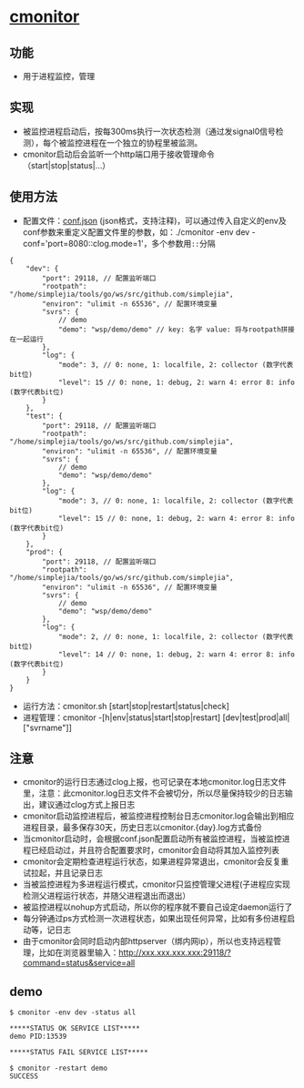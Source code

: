 # [cmonitor](http://github.com/simplejia/cmonitor)
## 功能
* 用于进程监控，管理

## 实现
* 被监控进程启动后，按每300ms执行一次状态检测（通过发signal0信号检测），每个被监控进程在一个独立的协程里被监测。
* cmonitor启动后会监听一个http端口用于接收管理命令（start|stop|status|...）

## 使用方法
* 配置文件：[conf.json](http://github.com/simplejia/cmonitor/tree/master/conf/conf.json) (json格式，支持注释)，可以通过传入自定义的env及conf参数来重定义配置文件里的参数，如：./cmonitor -env dev -conf='port=8080::clog.mode=1'，多个参数用`::`分隔
```
{
    "dev": {
        "port": 29118, // 配置监听端口
        "rootpath": "/home/simplejia/tools/go/ws/src/github.com/simplejia",
        "environ": "ulimit -n 65536", // 配置环境变量
        "svrs": {
            // demo
            "demo": "wsp/demo/demo" // key: 名字 value: 将与rootpath拼接在一起运行
        },
        "log": {
            "mode": 3, // 0: none, 1: localfile, 2: collector (数字代表bit位)
            "level": 15 // 0: none, 1: debug, 2: warn 4: error 8: info (数字代表bit位)
        }
    },
    "test": {
        "port": 29118, // 配置监听端口
        "rootpath": "/home/simplejia/tools/go/ws/src/github.com/simplejia",
        "environ": "ulimit -n 65536", // 配置环境变量
        "svrs": {
            // demo 
            "demo": "wsp/demo/demo"
        },
        "log": {
            "mode": 3, // 0: none, 1: localfile, 2: collector (数字代表bit位)
            "level": 15 // 0: none, 1: debug, 2: warn 4: error 8: info (数字代表bit位)
        }
    },
    "prod": {
        "port": 29118, // 配置监听端口
        "rootpath": "/home/simplejia/tools/go/ws/src/github.com/simplejia",
        "environ": "ulimit -n 65536", // 配置环境变量
        "svrs": {
            // demo 
            "demo": "wsp/demo/demo"
        },
        "log": {
            "mode": 2, // 0: none, 1: localfile, 2: collector (数字代表bit位)
            "level": 14 // 0: none, 1: debug, 2: warn 4: error 8: info (数字代表bit位)
        }
    }
}
```
* 运行方法：cmonitor.sh [start|stop|restart|status|check]
* 进程管理：cmonitor -[h|env|status|start|stop|restart] [dev|test|prod|all|["svrname"]]

## 注意
* cmonitor的运行日志通过clog上报，也可记录在本地cmonitor.log日志文件里，注意：此cmonitor.log日志文件不会被切分，所以尽量保持较少的日志输出，建议通过clog方式上报日志
* cmonitor启动监控进程后，被监控进程控制台日志cmonitor.log会输出到相应进程目录，最多保存30天，历史日志以cmonitor.{day}.log方式备份
* 当cmonitor启动时，会根据conf.json配置启动所有被监控进程，当被监控进程已经启动过，并且符合配置要求时，cmonitor会自动将其加入监控列表
* cmonitor会定期检查进程运行状态，如果进程异常退出，cmonitor会反复重试拉起，并且记录日志
* 当被监控进程为多进程运行模式，cmonitor只监控管理父进程(子进程应实现检测父进程运行状态，并随父进程退出而退出）
* 被监控进程以nohup方式启动，所以你的程序就不要自己设定daemon运行了
* 每分钟通过ps方式检测一次进程状态，如果出现任何异常，比如有多份进程启动等，记日志
* 由于cmonitor会同时启动内部httpserver（绑内网ip），所以也支持远程管理，比如在浏览器里输入：http://xxx.xxx.xxx.xxx:29118/?command=status&service=all

## demo
```
$ cmonitor -env dev -status all

*****STATUS OK SERVICE LIST*****
demo PID:13539

*****STATUS FAIL SERVICE LIST*****

$ cmonitor -restart demo
SUCCESS
```
